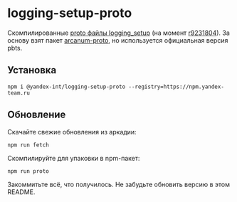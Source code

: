 # logging-setup-proto

Скомпилированные [proto файлы logging_setup][proto-files] (на момент [r9231804][r9231804]). За основу взят пакет [arcanum-proto][arcanum-proto], но используется официальная версия pbts.

## Установка

```console
npm i @yandex-int/logging-setup-proto --registry=https://npm.yandex-team.ru
```

## Обновление

Скачайте свежие обновления из аркадии:

```console
npm run fetch
```

Скомпилируйте для упаковки в npm-пакет:

```console
npm run proto
```

Закоммитьте всё, что получилось. Не забудьте обновить версию в этом README.

[proto-files]: https://a.yandex-team.ru/arc/trunk/arcadia/search/begemot/rules/init/logging_setup/proto/logging_setup.proto
[r9231804]: https://a.yandex-team.ru/arc/trunk/arcadia/search/begemot/rules/init/logging_setup/proto/logging_setup.proto?rev=9231804
[arcanum-proto]: https://a.yandex-team.ru/arc/trunk/arcadia/frontend/projects/infratest/packages/arcanum-proto?rev=8556762
